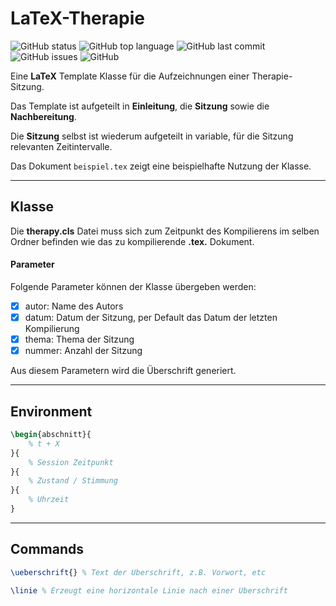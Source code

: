 # LaTeX-Therapie

![GitHub status](https://img.shields.io/badge/status-release-success) ![GitHub top language](https://img.shields.io/github/languages/top/jfklorenz/latex-therapie) ![GitHub last commit](https://img.shields.io/github/last-commit/jfklorenz/latex-therapie) ![GitHub issues](https://img.shields.io/github/issues-raw/jfklorenz/latex-therapie) ![GitHub](https://img.shields.io/github/license/jfklorenz/latex-therapie)

Eine **LaTeX** Template Klasse für die Aufzeichnungen einer Therapie-Sitzung.

Das Template ist aufgeteilt in **Einleitung**, die **Sitzung** sowie die **Nachbereitung**.

Die **Sitzung** selbst ist wiederum aufgeteilt in variable, für die Sitzung relevanten Zeitintervalle.

Das Dokument `beispiel.tex` zeigt eine beispielhafte Nutzung der Klasse.

---

## Klasse
Die **therapy.cls** Datei muss sich zum Zeitpunkt des Kompilierens im selben Ordner befinden wie das zu kompilierende **.tex.** Dokument.

#### Parameter
Folgende Parameter können der Klasse übergeben werden:

- [x] autor: Name des Autors
- [x] datum: Datum der Sitzung, per Default das Datum der letzten Kompilierung
- [x] thema: Thema der Sitzung
- [x] nummer: Anzahl der Sitzung

Aus diesem Parametern wird die Überschrift generiert.

---

## Environment

```latex
\begin{abschnitt}{
    % t + X
}{
    % Session Zeitpunkt
}{
    % Zustand / Stimmung
}{
    % Uhrzeit    
}
```

---

## Commands
```latex
\ueberschrift{} % Text der Überschrift, z.B. Vorwort, etc
```

```latex
\linie % Erzeugt eine horizontale Linie nach einer Überschrift
```